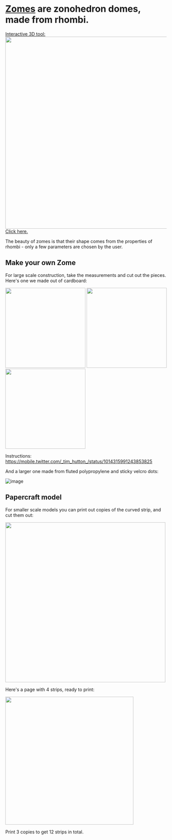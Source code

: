 # [Zomes](https://simplydifferently.org/Zome) are zonohedron domes, made from rhombi. #

<a href="https://timhutton.github.io/zomes/">Interactive 3D tool:
<br>
<img width="600px" src="https://user-images.githubusercontent.com/647092/38961799-24394c62-4362-11e8-9e29-f0360f4e7997.png">
<br>
Click here.</a>

The beauty of zomes is that their shape comes from the properties of rhombi - only a few parameters are chosen by the user.

## Make your own Zome ##

For large scale construction, take the measurements and cut out the pieces. Here's one we made out of cardboard:

<img width="250px" src="https://user-images.githubusercontent.com/647092/50292783-e3b6dc80-0469-11e9-8fbc-985195ee5ab2.jpg"> <img width="250px" src="https://user-images.githubusercontent.com/647092/50292780-e1548280-0469-11e9-8940-c5c0017e5a53.jpg"> <img width="250px" src="https://user-images.githubusercontent.com/647092/50292782-e285af80-0469-11e9-9030-c90187d6b67c.jpg">

Instructions: https://mobile.twitter.com/_tim_hutton_/status/1014315991243853825

And a larger one made from fluted polypropylene and sticky velcro dots:

![image](https://user-images.githubusercontent.com/647092/134781897-bb1dc315-0ccf-420e-80f8-10532a408a04.png)

## Papercraft model ##

For smaller scale models you can print out copies of the curved strip, and cut them out:

<img width="500px" src="https://user-images.githubusercontent.com/647092/38958020-f074b8c0-4353-11e8-9560-627bbae9751f.png">

Here's a page with 4 strips, ready to print:

<img width="400px" src="https://user-images.githubusercontent.com/647092/38958307-c7b3cbfa-4354-11e8-9ed2-05f152bcb79c.png">

 Print 3 copies to get 12 strips in total.

